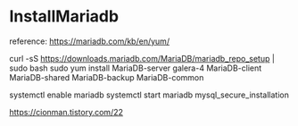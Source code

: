 # InstallMariadb

reference: https://mariadb.com/kb/en/yum/

curl -sS https://downloads.mariadb.com/MariaDB/mariadb_repo_setup | sudo bash
sudo yum install MariaDB-server galera-4 MariaDB-client MariaDB-shared MariaDB-backup MariaDB-common

systemctl enable mariadb
systemctl start mariadb
mysql_secure_installation

https://cionman.tistory.com/22
